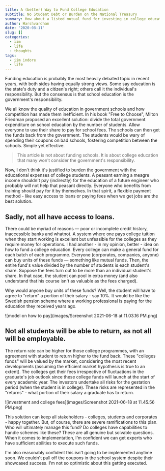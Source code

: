 ```yaml
---
title: A (better) Way to Fund College Education
subtitle: No Student Debt or Burden on the National Treasury
summary: How about a listed mutual fund for investing in college education?
author: Harshvardhan
date: '2020-08-11'
slug: []
categories:
  - iim
  - life
  - thoughts
tags:
  - iim indore
  - life
---
```


Funding education is probably the most heavily debated topic in recent years, with both sides having equally strong views. Some say education is the state's duty and a citizen's right; others call it the individual's responsibility. But the consensus is that school education is the government's responsibility.

We all know the quality of education in government schools and how competition has made them inefficient. In his book "Free to Choose", Milton Friedman proposed an excellent solution: divide the total government expenditure on school education by the number of students. Allow everyone to use their share to pay for school fees. The schools can then get the funds back from the government. The students would be wary of spending their coupons on bad schools, fostering competition between the schools. Simple yet effective.

> This article is not about funding schools. It is about college education that many won't consider the government's responsibility.

Now, I don't think it's justified to burden the government with the educational expenses of college students. A peasant earning a meagre income shouldn't pay (indirectly) for the education of a future engineer who probably will not help that peasant directly. Everyone who benefits from training should pay for it by themselves. In that spirit, a flexible payment method - like easy access to loans or paying fees when we get jobs are the best solution.

## Sadly, not all have access to loans. 

There could be myriad of reasons — poor or incomplete credit history, inaccessible banks and whatnot. A system where one pays college tuition when they start working is excellent but unfeasible for the colleges as they require money for operations. I had another - in my opinion, better - idea on how to fund a college education.
Every college can make a general fund for each batch of each programme. Everyone (corporates, companies, anyone) can buy units of these funds — something like mutual funds. Then, the entire fund's value divided by the number of students is each student's share. Suppose the fees turn out to be more than an individual student's share. In that case, the student can pool in extra money (and also understand that his course isn't as valuable as the fees charged). 

Why would anyone buy units of these funds? Well, the student will have to agree to "return" a portion of their salary - say 10%. It would be like the Swedish pension scheme where a working professional is paying for the education they received years ago.

![model on how to pay](images/Screenshot 2021-06-18 at 11.03.16 PM.png)

## Not all students will be able to return, as not all will be employable.

The return rate can be higher for those college programmes, with an agreement with student to return higher to the fund back. These "colleges funds" will be valued by the market, considering the most recent developments (assuming the efficient market hypothesis is true to an extent). The colleges get their fees irrespective of fluctuations in the graduate's job outlook since these college funds will launch at the start of every academic year. The investors undertake all risks for the gestation period (when the student is in college). These risks are represented in the "returns" - what portion of their salary a graduate has to return.

![investment and college fees](images/Screenshot 2021-06-18 at 11.45.56 PM.png)

This solution can keep all stakeholders - colleges, students and corporates - happy together. But, of course, there are severe ramifications to this plan. Who will ultimately manage this fund? Do colleges have capabilities to handle schemes like these? These are all genuine but solvable questions. When it comes to implementation, I'm confident we can get experts who have sufficient abilities to execute such funds.

I'm also reasonably confident this isn't going to be implemented anytime soon. We couldn't pull off the coupons in the school system despite their showcased success. I'm not so optimistic about this getting executed.
